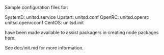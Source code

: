 Sample configuration files for:

SystemD: unitsd.service
Upstart: unitsd.conf
OpenRC:  unitsd.openrc
         unitsd.openrcconf
CentOS:  unitsd.init

have been made available to assist packagers in creating node packages here.

See doc/init.md for more information.
